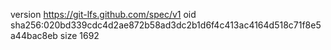 version https://git-lfs.github.com/spec/v1
oid sha256:020bd339cdc4d2ae872b58ad3dc2b1d6f4c413ac4164d518c71f8e5a44bac8eb
size 1692
